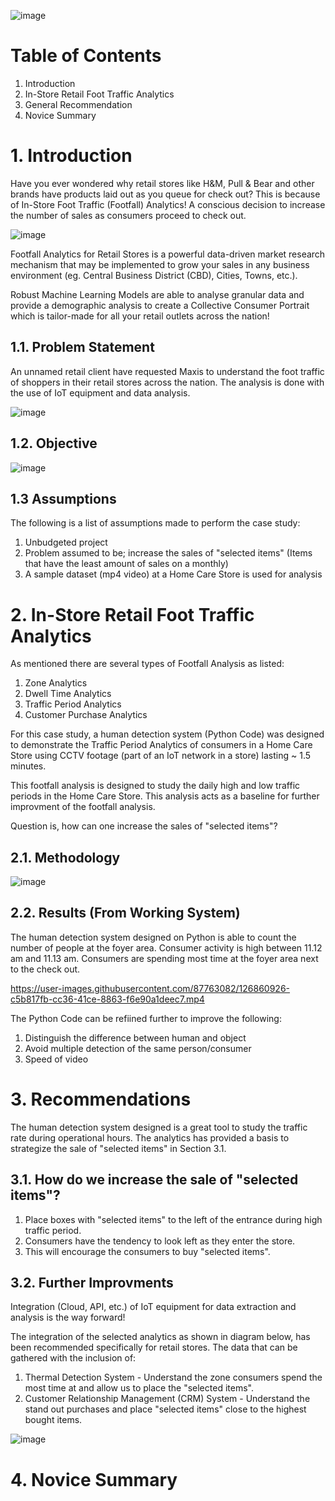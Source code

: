 ![image](https://user-images.githubusercontent.com/87763082/126652641-53e34715-e0a1-4fdc-b0a1-9f3ceb9b12cf.png)

# Table of Contents 
1. Introduction 
2. In-Store Retail Foot Traffic Analytics
3. General Recommendation
4. Novice Summary 

# 1. Introduction

Have you ever wondered why retail stores like H&M, Pull & Bear and other brands have products laid out as you queue for check out? This is because of In-Store Foot Traffic (Footfall) Analytics! A conscious decision to increase the number of sales as consumers proceed to check out.

![image](https://user-images.githubusercontent.com/87763082/126803209-29d938fb-684c-414b-9edc-625844d1b52b.png)

Footfall Analytics for Retail Stores is a powerful data-driven market research mechanism that may be implemented to grow your sales in any business environment (eg. Central Business District (CBD), Cities, Towns, etc.).

Robust Machine Learning Models are able to analyse granular data and provide a demographic analysis to create a Collective Consumer Portrait which is tailor-made for all your retail outlets across the nation!

## 1.1. Problem Statement

An unnamed retail client have requested Maxis to understand the foot traffic of shoppers in their retail stores across the nation. The analysis is done with the use of IoT equipment and data analysis. 

![image](https://user-images.githubusercontent.com/87763082/126859625-03b22c9e-ef5c-4bf9-b3ae-9ebb51157fbb.png)

## 1.2. Objective 

![image](https://user-images.githubusercontent.com/87763082/126859703-a8159899-0caf-4ac1-a779-82fe1dbb1add.png)

## 1.3 Assumptions 

The following is a list of assumptions made to perform the case study: 
1. Unbudgeted project
2. Problem assumed to be; increase the sales of "selected items" (Items that have the least amount of sales on a monthly) 
3. A sample dataset (mp4 video) at a Home Care Store is used for analysis 

# 2. In-Store Retail Foot Traffic Analytics 
As mentioned there are several types of Footfall Analysis as listed: 

1. Zone Analytics 
2. Dwell Time Analytics 
3. Traffic Period Analytics 
4. Customer Purchase Analytics 

For this case study, a human detection system (Python Code) was designed to demonstrate the Traffic Period Analytics of consumers in a Home Care Store using CCTV footage (part of an IoT network in a store) lasting ~ 1.5 minutes. 

This footfall analysis is designed to study the daily high and low traffic periods in the Home Care Store. This analysis acts as a baseline for further improvment of the footfall analysis.

Question is, how can one increase the sales of "selected items"?

## 2.1. Methodology

![image](https://user-images.githubusercontent.com/87763082/126859741-7a03911a-c454-46b1-b3d3-2d65e1b7892c.png)

## 2.2. Results (From Working System)

The human detection system designed on Python is able to count the number of people at the foyer area. Consumer activity is high between 11.12 am and 11.13 am. Consumers are spending most time at the foyer area next to the check out. 

https://user-images.githubusercontent.com/87763082/126860926-c5b817fb-cc36-41ce-8863-f6e90a1deec7.mp4

The Python Code can be refiined further to improve the following: 
1. Distinguish the difference between human and object
2. Avoid multiple detection of the same person/consumer
3. Speed of video 

# 3. Recommendations

The human detection system designed is a great tool to study the traffic rate during operational hours. The analytics has provided a basis to strategize the sale of "selected items" in Section 3.1.

## 3.1. How do we increase the sale of "selected items"?
1. Place boxes with "selected items" to the left of the entrance during high traffic period. 
2. Consumers have the tendency to look left as they enter the store. 
3. This will encourage the consumers to buy "selected items".

## 3.2. Further Improvments 
Integration (Cloud, API, etc.) of IoT equipment for data extraction and analysis is the way forward! 

The integration of the selected analytics as shown in diagram below, has been recommended specifically for retail stores. The data that can be gathered with the inclusion of:
1. Thermal Detection System - Understand the zone consumers spend the most time at and allow us to place the "selected items".
2. Customer Relationship Management (CRM) System - Understand the stand out purchases and place "selected items" close to the highest bought items.

![image](https://user-images.githubusercontent.com/87763082/126858833-254966e1-7fa4-480b-8dc7-b90cd95e6648.png)

# 4. Novice Summary 

